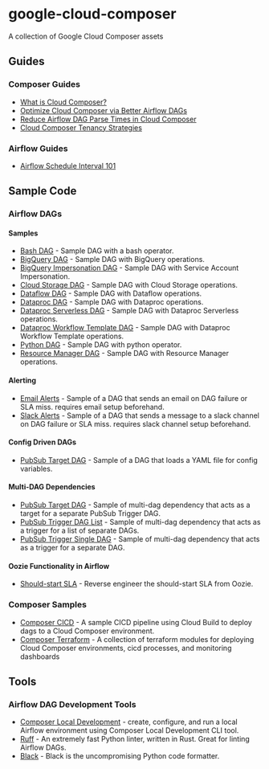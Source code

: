# google-cloud-composer

A collection of Google Cloud Composer assets

## Guides

### Composer Guides

*   [What is Cloud Composer?](https://cloud.google.com/blog/topics/developers-practitioners/what-cloud-composer)
*   [Optimize Cloud Composer via Better Airflow DAGs](https://cloud.google.com/blog/products/data-analytics/optimize-cloud-composer-via-better-airflow-dags)
*   [Reduce Airflow DAG Parse Times in Cloud Composer](https://cloud.google.com/blog/products/data-analytics/reduce-airflow-dag-parse-times-in-cloud-composer)
*   [Cloud Composer Tenancy Strategies](https://cloud.google.com/blog/products/data-analytics/a-cloud-composer-tenancy-case-study)


### Airflow Guides

*   [Airflow Schedule Interval 101](https://towardsdatascience.com/airflow-schedule-interval-101-bbdda31cc463)

## Sample Code

### Airflow DAGs

#### Samples

*   [Bash DAG](airflow-dags/samples/bash_dag.py) - Sample DAG with a bash operator.
*   [BigQuery DAG](airflow-dags/samples/bigquery_dag.py) - Sample DAG with BigQuery operations.
*   [BigQuery Impersonation DAG](airflow-dags/samples/bigquery_dag.py) - Sample DAG with Service Account Impersonation.
*   [Cloud Storage DAG](airflow-dags/samples/cloudstorage_dag.py) - Sample DAG with Cloud Storage operations.
*   [Dataflow DAG](airflow-dags/samples/dataflow_dag.py) - Sample DAG with Dataflow operations.
*   [Dataproc DAG](airflow-dags/samples/dataproc_dag.py) - Sample DAG with Dataproc operations.
*   [Dataproc Serverless DAG](airflow-dags/samples/dataproc_serverless_dag.py) - Sample DAG with Dataproc Serverless operations.
*   [Dataproc Workflow Template DAG](airflow-dags/samples/dataproc_workflow_template_dag.py) - Sample DAG with Dataproc Workflow Template operations.
*   [Python DAG](airflow-dags/samples/python_dag.py) - Sample DAG with python operator.
*   [Resource Manager DAG](airflow-dags/samples/resource_manager_dag.py) - Sample DAG with Resource Manager operations.


#### Alerting

*   [Email Alerts](airflow-dags/alerting/email_alert_dag.py) - Sample of a DAG that sends an email on DAG failure or SLA miss. requires email setup beforehand.
*   [Slack Alerts](airflow-dags/alerting/slack_alert_dag.py) - Sample of a DAG that sends a message to a slack channel on DAG failure or SLA miss. requires slack channel setup beforehand.

#### Config Driven DAGs

*   [PubSub Target DAG](airflow-dags/config-driven-dags/dags/resource_manager.py) - Sample of a DAG that loads a YAML file for config variables.

#### Multi-DAG Dependencies

*   [PubSub Target DAG](airflow-dags/multi-dag-dependencies/pubsub_target_dag.py) - Sample of multi-dag dependency that acts as a target for a separate PubSub Trigger DAG.  
*   [PubSub Trigger DAG List](airflow-dags/samples/pubsub_trigger_dag_list.py) - Sample of multi-dag dependency that acts as a trigger for a list of separate DAGs.  
*   [PubSub Trigger Single DAG](airflow-dags/samples/pubsub_trigger_single_dag.py) - Sample of multi-dag dependency that acts as a trigger for a separate DAG.  

#### Oozie Functionality in Airflow

*   [Should-start SLA](airflow-dags/oozie-functionality/should-start-sla.py) - Reverse engineer the should-start SLA from Oozie.

### Composer Samples

*   [Composer CICD](composer-cicd/) - A sample CICD pipeline using Cloud Build to deploy dags to a Cloud Composer environment.
*   [Composer Terraform](composer-terraform/) - A collection of terraform modules for deploying Cloud Composer environments, cicd processes,
    and monitoring dashboards

## Tools

### Airflow DAG Development Tools

*   [Composer Local Development](https://cloud.google.com/composer/docs/composer-2/run-local-airflow-environments) - create, configure, and run a local Airflow environment using Composer Local Development CLI tool.
*   [Ruff](https://github.com/astral-sh/ruff) - An extremely fast Python linter, written in Rust. Great for linting Airflow DAGs.
*   [Black](https://pypi.org/project/black/) - Black is the uncompromising Python code formatter. 